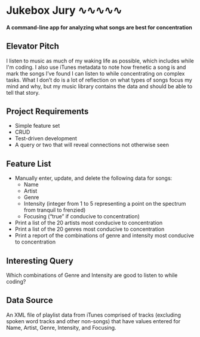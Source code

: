 # Jukebox Jury ∿∿∿∿∿

#### A command-line app for analyzing what songs are best for concentration

## Elevator Pitch

I listen to music as much of my waking life as possible, which includes while I'm coding. I also use iTunes metadata to note how frenetic a song is and mark the songs I’ve found I can listen to while concentrating on complex tasks. What I don’t do is a lot of reflection on what types of songs focus my mind and why, but my music library contains the data and should be able to tell that story.

## Project Requirements

  * Simple feature set
  * CRUD
  * Test-driven development
  * A query or two that will reveal connections not otherwise seen

## Feature List

  * Manually enter, update, and delete the following data for songs:
    * Name
    * Artist
    * Genre
    * Intensity (integer from 1 to 5 representing a point on the spectrum from tranquil to frenzied)
    * Focusing (“true” if conducive to concentration)
  * Print a list of the 20 artists most conducive to concentration
  * Print a list of the 20 genres most conducive to concentration
  * Print a report of the combinations of genre and intensity most conducive to concentration

## Interesting Query

Which combinations of Genre and Intensity are good to listen to while coding?

## Data Source

An XML file of playlist data from iTunes comprised of tracks (excluding spoken word tracks and other non-songs) that have values entered for Name, Artist, Genre, Intensity, and Focusing.
